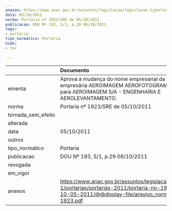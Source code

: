 ```yaml
---
anexos: https://www.anac.gov.br/assuntos/legislacao/legislacao-1/portarias/portarias-2011/portaria-no-1923-sre-de-10-05-2011/@@display-file/arquivo_norma/PA2011-1923.pdf
data: 05/10/2011
norma: Portaria nº 1923/SRE de 05/10/2011
publicacao: DOU Nº 193, S/1, p.29 06/10/2011
tags:
- portaria
tipo_normatico: Portaria
hide: 
- toc 
 
---
```


|                    | Documento                                                                                                                                                         |
|:-------------------|:------------------------------------------------------------------------------------------------------------------------------------------------------------------|
| ementa             | Aprova a mudança do nome empresarial da sociedade empresária AEROIMAGEM AEROFOTOGRAMETRIA S/A para AEROIMAGEM S/A - ENGENHARIA E AEROLEVANTAMENTO.                |
| norma              | Portaria nº 1923/SRE de 05/10/2011                                                                                                                                |
| tornada_sem_efeito |                                                                                                                                                                   |
| alterada           |                                                                                                                                                                   |
| data               | 05/10/2011                                                                                                                                                        |
| outros             |                                                                                                                                                                   |
| tipo_normatico     | Portaria                                                                                                                                                          |
| publicacao         | DOU Nº 193, S/1, p.29 06/10/2011                                                                                                                                  |
| revogada           |                                                                                                                                                                   |
| em_vigor           |                                                                                                                                                                   |
| anexos             | https://www.anac.gov.br/assuntos/legislacao/legislacao-1/portarias/portarias-2011/portaria-no-1923-sre-de-10-05-2011/@@display-file/arquivo_norma/PA2011-1923.pdf |